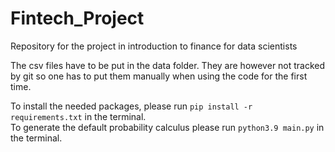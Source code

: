 # Fintech_Project
Repository for the project in introduction to finance for data scientists

The csv files have to be put in the data folder. They are however not tracked by git so one has to put them manually when using the code for the first time. 
  
To install the needed packages, please run `pip install -r requirements.txt` in the terminal.  
To generate the default probability calculus please run `python3.9 main.py` in the terminal.